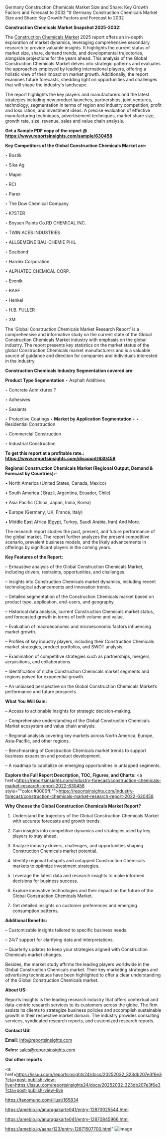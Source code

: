 Germany Construction Chemicals Market Size and Share: Key Growth Factors and Forecast to 2032
"# Germany Construction Chemicals Market Size and Share: Key Growth Factors and Forecast to 2032

<strong>Construction Chemicals Market Snapshot 2025-2032:</strong>

The <a href=https://www.reportsinsights.com/sample/630458>Construction Chemicals Market</a> 2025 report offers an in-depth exploration of market dynamics, leveraging comprehensive secondary research to provide valuable insights. It highlights the current status of market size, share, demand trends, and developmental trajectories, alongside projections for the years ahead. This analysis of the Global Construction Chemicals Market delves into strategic patterns and evaluates the approaches employed by leading international players, offering a holistic view of their impact on market growth. Additionally, the report examines future forecasts, shedding light on opportunities and challenges that will shape the industry's landscape.

The report highlights the key players and manufacturers and the latest strategies including new product launches, partnerships, joint ventures, technology, segmentation in terms of region and industry competition, profit and loss ration, and investment ideas. A precise evaluation of effective manufacturing techniques, advertisement techniques, market share size, growth rate, size, revenue, sales and value chain analysis.

<strong>Get a Sample PDF copy of the report @ <a href=https://www.reportsinsights.com/sample/630458 style=color:#0000ff;>https://www.reportsinsights.com/sample/630458</a></strong>

<strong>Key Competitors of the Global Construction Chemicals Market are:</strong>

‣ Bostik

‣ Sika Ag

‣ Mapei

‣ RCI

‣ Parex

‣ The Dow Chemical Company

‣ K?STER

‣ Boysen Paints
 Co.RD CHEMICAL INC.

‣ TWIN ACES INDUSTRIES

‣ ALLGEMEINE BAU-CHEMIE PHIL

‣ Sealbond

‣ Hardex Corporation

‣ ALPHATEC CHEMICAL CORP.

‣ Evonik

‣ BASF

‣ Henkel

‣ H.B. FULLER

‣ 3M

The ‘Global Construction Chemicals Market Research Report’ is a comprehensive and informative study on the current state of the Global Construction Chemicals Market industry with emphasis on the global industry. The report presents key statistics on the market status of the global Construction Chemicals market manufacturers and is a valuable source of guidance and direction for companies and individuals interested in the industry.

<strong>Construction Chemicals Industry Segmentation covered are:</strong>

<strong>Product Type Segmentation</strong>
‣
Asphalt Additives

‣ Concrete Admixtures ?

‣ Adhesives

‣ Sealants

‣ Protective Coatings
‣ 
<strong>Market by Application Segmentation</strong>
‣
‣  Residential Construction

‣ Commercial Construction

‣ Industrial Construction

<strong>To get this report at a profitable rate.: <a href=https://www.reportsinsights.com/discount/630458 style=color:#0000ff;>https://www.reportsinsights.com/discount/630458</a></strong>

<strong>Regional Construction Chemicals Market (Regional Output, Demand &amp; Forecast by Countries):-</strong>

• North America (United States, Canada, Mexico)

• South America ( Brazil, Argentina, Ecuador, Chile)

• Asia Pacific (China, Japan, India, Korea)

• Europe (Germany, UK, France, Italy)

• Middle East Africa (Egypt, Turkey, Saudi Arabia, Iran) And More.

The research report studies the past, present, and future performance of the global market. The report further analyzes the present competitive scenario, prevalent business models, and the likely advancements in offerings by significant players in the coming years.

<strong>Key Features of the Report:</strong>

– Exhaustive analysis of the Global Construction Chemicals Market, including drivers, restraints, opportunities, and challenges.

– Insights into Construction Chemicals market dynamics, including recent technological advancements and innovation trends.

– Detailed segmentation of the Construction Chemicals market based on product type, application, end-users, and geography.

– Historical data analysis, current Construction Chemicals market status, and forecasted growth in terms of both volume and value.

– Evaluation of macroeconomic and microeconomic factors influencing market growth.

– Profiles of key industry players, including their Construction Chemicals market strategies, product portfolios, and SWOT analysis.

– Examination of competitive strategies such as partnerships, mergers, acquisitions, and collaborations.

– Identification of niche Construction Chemicals market segments and regions poised for exponential growth.

– An unbiased perspective on the Global Construction Chemicals Market’s performance and future prospects.

<strong>What You Will Gain:</strong>

– Access to actionable insights for strategic decision-making.

– Comprehensive understanding of the Global Construction Chemicals Market ecosystem and value chain analysis.

– Regional analysis covering key markets across North America, Europe, Asia-Pacific, and other regions.

– Benchmarking of Construction Chemicals market trends to support business expansion and product development.

– A roadmap to capitalize on emerging opportunities in untapped segments.

<strong>Explore the Full Report Description, TOC, Figures, and Charts:</strong>
<a href=https://reportsinsights.com/industry-forecast/construction-chemicals-market-research-report-2022-630458 style=""color:#0000ff;"">https://reportsinsights.com/industry-forecast/construction-chemicals-market-research-report-2022-630458</a>

<strong>Why Choose the Global Construction Chemicals Market Report?</strong>

1. Understand the trajectory of the Global Construction Chemicals Market with accurate forecasts and growth trends.

2. Gain insights into competitive dynamics and strategies used by key players to stay ahead.

3. Analyze industry drivers, challenges, and opportunities shaping Construction Chemicals market potential.

4. Identify regional hotspots and untapped Construction Chemicals markets to optimize investment strategies.

5. Leverage the latest data and research insights to make informed decisions for business success.

6. Explore innovative technologies and their impact on the future of the Global Construction Chemicals Market.

7. Get detailed insights on customer preferences and emerging consumption patterns.

<strong>Additional Benefits:</strong>

– Customizable insights tailored to specific business needs.

– 24/7 support for clarifying data and interpretations.

– Quarterly updates to keep your strategies aligned with Construction Chemicals market changes.

Besides, the market study affirms the leading players worldwide in the Global Construction Chemicals market. Their key marketing strategies and advertising techniques have been highlighted to offer a clear understanding of the Global Construction Chemicals market.

<strong><strong>About US</strong>:</strong>

Reports Insights is the leading research industry that offers contextual and data-centric research services to its customers across the globe. The firm assists its clients to strategize business policies and accomplish sustainable growth in their respective market domain. The industry provides consulting services, syndicated research reports, and customized research reports.

<strong>Contact US:</strong>

<p class=><b>Email:</b> <a href=mailto:info@reportsinsights.com>info@reportsinsights.com</a></p>
<p class=><b>Sales:</b> <a href=mailto:sales@reportsinsights.com>sales@reportsinsights.com</a></p>

<strong>Our other reports</strong>

<a href=https://issuu.com/reportsinsights24/docs/20252032_323db207e3f6e3?cta=post-publish-view-live>https://issuu.com/reportsinsights24/docs/20252032_323db207e3f6e3?cta=post-publish-view-live</a>

<a href=https://tanomuno.com/illust/165834>https://tanomuno.com/illust/165834</a>

<a href=https://ameblo.jp/anuragakarte041/entry-12870025544.html>https://ameblo.jp/anuragakarte041/entry-12870025544.html</a>

<a href=https://ameblo.jp/anuragakarte041/entry-12870845966.html>https://ameblo.jp/anuragakarte041/entry-12870845966.html</a>

<a href=https://ameblo.jp/aanar123/entry-12871507700.html>https://ameblo.jp/aanar123/entry-12871507700.html</a>"
![image](https://github.com/user-attachments/assets/854e4d57-31e7-431e-9c12-02871d0d777d)
